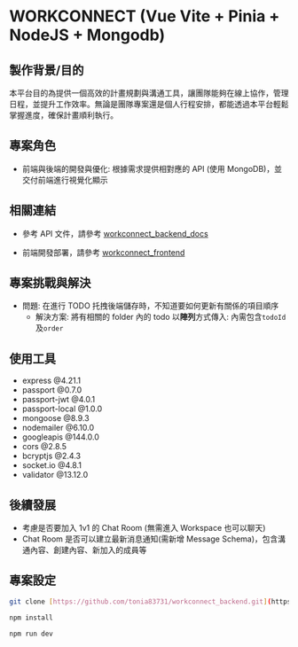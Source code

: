 # WORKCONNECT (Vue Vite + Pinia + NodeJS + Mongodb)

## 製作背景/目的

本平台目的為提供一個高效的計畫規劃與溝通工具，讓團隊能夠在線上協作，管理日程，並提升工作效率。無論是團隊專案還是個人行程安排，都能透過本平台輕鬆掌握進度，確保計畫順利執行。

## 專案角色

- 前端與後端的開發與優化: 根據需求提供相對應的 API (使用 MongoDB)，並交付前端進行視覺化顯示

## 相關連結

- 參考 API 文件，請參考 [workconnect_backend_docs](https://github.com/tonia83731/workconnect_backend_docs)

- 前端開發部署，請參考 [workconnect_frontend](https://github.com/tonia83731/workconnect_frontend)

## 專案挑戰與解決

- 問題: 在進行 TODO 托拽後端儲存時，不知道要如何更新有關係的項目順序
  - 解決方案: 將有相關的 folder 內的 todo 以**陣列**方式傳入: 內需包含`todoId`及`order`

## 使用工具

- express @4.21.1
- passport @0.7.0
- passport-jwt @4.0.1
- passport-local @1.0.0
- mongoose @8.9.3
- nodemailer @6.10.0
- googleapis @144.0.0
- cors @2.8.5
- bcryptjs @2.4.3
- socket.io @4.8.1
- validator @13.12.0

## 後續發展

- 考慮是否要加入 1v1 的 Chat Room (無需進入 Workspace 也可以聊天)
- Chat Room 是否可以建立最新消息通知(需新增 Message Schema)，包含溝通內容、創建內容、新加入的成員等

## 專案設定

```sh
git clone [https://github.com/tonia83731/workconnect_backend.git](https://github.com/tonia83731/workconnect_backend.git)
```

```sh
npm install
```

```sh
npm run dev
```
